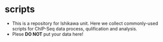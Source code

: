# scripts
* This is a repository for Ishikawa unit. Here we collect commonly-used scripts for ChIP-Seq data process, qulification and analysis. 
* Plese **DO NOT** put your data here! 
